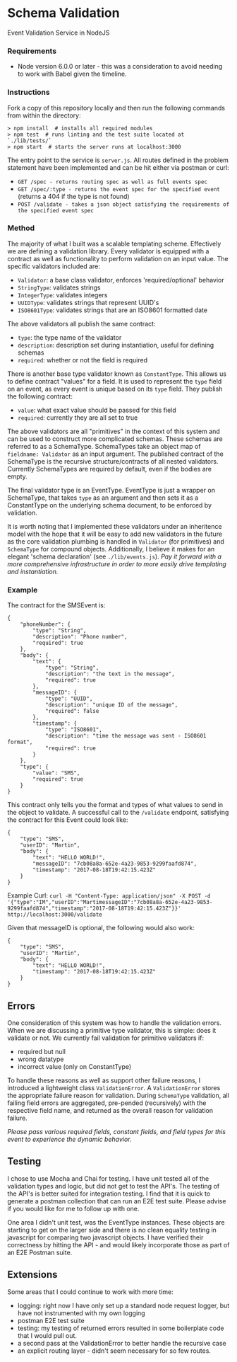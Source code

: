 # Schema Validation

Event Validation Service in NodeJS

### Requirements
- Node version 6.0.0 or later - this was a consideration to avoid needing to work with Babel given the timeline.

### Instructions

Fork a copy of this repository locally and then run the following commands from within the directory:

```
> npm install  # installs all required modules
> npm test  # runs linting and the test suite located at `./lib/tests/`
> npm start  # starts the server runs at localhost:3000
```

The entry point to the service is `server.js`. All routes defined in the problem statement have been implemented and can be hit either via postman or curl:
- `GET /spec - returns routing spec as well as full events spec`
- `GET /spec/:type - returns the event spec for the specified event` (returns a 404 if the type is not found)
- `POST /validate - takes a json object satisfying the requirements of the specified event spec`

### Method
The majority of what I built was a scalable templating scheme. Effectively we are defining a validation library. Every validator is equipped with a contract as well as functionality to perform validation on an input value. The specific validators included are:
- `Validator`: a base class validator, enforces 'required/optional' behavior
- `StringType`: validates strings
- `IntegerType`: validates integers
- `UUIDType`: validates strings that represent UUID's
- `ISO8601Type`: validates strings that are an ISO8601 formatted date

The above validators all publish the same contract:
- `type`: the type name of the validator
- `description`: description set during instantiation, useful for defining schemas
- `required`: whether or not the field is required

There is another base type validator known as `ConstantType`. This allows us to define contract "values" for a field. It is used to represent the `type` field on an event, as every event is unique based on its `type` field. They publish the following contract:
- `value`: what exact value should be passed for this field
- `required`: currently they are all set to true

The above validators are all "primitives" in the context of this system and can be used to construct more complicated schemas. These schemas are referred to as a SchemaType. SchemaTypes take an object map of `fieldname: Validator` as an input argument. The published contract of the SchemaType is the recursive structure/contracts of all nested validators. Currently SchemaTypes are required by default, even if the bodies are empty.

The final validator type is an EventType. EventType is just a wrapper on SchemaType, that takes `type` as an argument and then sets it as a ConstantType on the underlying schema document, to be enforced by validation.

It is worth noting that I implemented these validators under an inheritence model with the hope that it will be easy to add new validators in the future as the core validation plumbing is handled in `Validator` (for primitives) and `SchemaType` for compound objects. Additionally, I believe it makes for an elegant 'schema declaration' (see `./lib/events.js`).
_Pay it forward with a more comprehensive infrastructure in order to more easily drive templating and instantiation._

### Example
The contract for the SMSEvent is:

```
{
    "phoneNumber": {
        "type": "String",
        "description": "Phone number",
        "required": true
    },
    "body": {
        "text": {
            "type": "String",
            "description": "the text in the message",
            "required": true
        },
        "messageID": {
            "type": "UUID",
            "description": "unique ID of the message",
            "required": false
        },
        "timestamp": {
            "type": "ISO8601",
            "description": "time the message was sent - ISO8601 format",
            "required": true
        }
    },
    "type": {
        "value": "SMS",
        "required": true
    }
}
```

This contract only tells you the format and types of what values to send in the object to validate. A successful call to the `/validate` endpoint, satisfying the contract for this Event could look like:

```
{
	"type": "SMS",
	"userID": "Martin",
	"body": {
		"text": "HELLO WORLD!",
		"messageID": "7cb08a8a-652e-4a23-9853-9299faafd874",
		"timestamp": "2017-08-18T19:42:15.423Z"
	}
}
```

Example Curl: `curl -H "Content-Type: application/json" -X POST -d '{"type":"IM","userID":"MartimessageID":"7cb08a8a-652e-4a23-9853-9299faafd874","timestamp":"2017-08-18T19:42:15.423Z"}}' http://localhost:3000/validate`

Given that messageID is optional, the following would also work:

```
{
	"type": "SMS",
	"userID": "Martin",
	"body": {
		"text": "HELLO WORLD!",
		"timestamp": "2017-08-18T19:42:15.423Z"
	}
}
```

## Errors

One consideration of this system was how to handle the validation errors. When we are discussing a primitive type validator, this is simple: does it validate or not. We currently fail validation for primitive validators if:
- required but null
- wrong datatype
- incorrect value (only on ConstantType)

To handle these reasons as well as support other failure reasons, I introduced a lightweight class `ValidationError`. A `ValidationError` stores the appropriate failure reason for validation. During `SchemaType` validation, all failing field errors are aggregated, pre-pended (recursively) with the respective field name, and returned as the overall reason for validation failure.

_Please pass various required fields, constant fields, and field types for this event to experience the dynamic behavior._

## Testing

I chose to use Mocha and Chai for testing. I have unit tested all of the validation types and logic, but did not get to test the API's. The testing of the API's is better suited for integration testing. I find that it is quick to generate a postman collection that can run an E2E test suite. Please advise if you would like for me to follow up with one.

One area I didn't unit test, was the EventType instances. These objects are starting to get on the larger side and there is no clean equality testing in javascript for comparing two javascript objects. I have verified their correctness by hitting the API - and would likely incorporate those as part of an E2E Postman suite.

## Extensions

Some areas that I could continue to work with more time:
- logging: right now I have only set up a standard node request logger, but have not instrumented with my own logging
- postman E2E test suite
- testing: my testing of returned errors resulted in some boilerplate code that I would pull out.
- a second pass at the ValidationError to better handle the recursive case
- an explicit routing layer - didn't seem necessary for so few routes.

